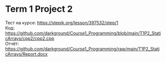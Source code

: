 # Term 1 Project 2
Тест на курсе: https://stepik.org/lesson/397532/step/1  
Код: https://github.com/darkground/Course1_Programming/blob/main/T1P2_StaticArrays/cpp2/cpp2.cpp   
Отчёт: https://github.com/darkground/Course1_Programming/raw/main/T1P2_StaticArrays/Report.docx  